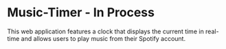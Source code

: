 # Music-Timer - In Process
This web application features a clock that displays the current time in real-time and allows users to play music from their Spotify account. 
